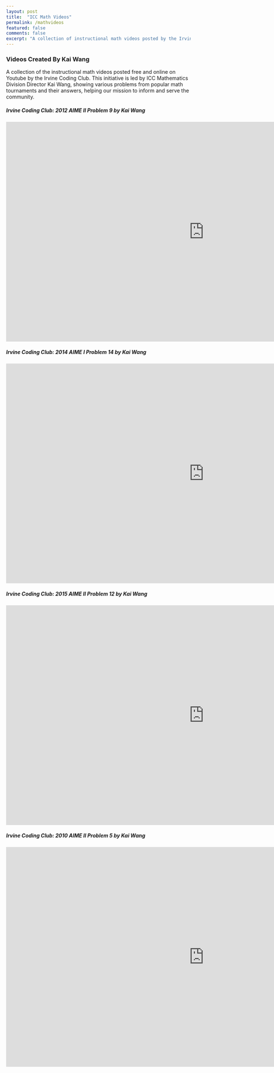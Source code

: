 ```yaml
---
layout: post
title:  "ICC Math Videos"
permalink: /mathvideos
featured: false
comments: false
excerpt: "A collection of instructional math videos posted by the Irvine Coding Club"
---
```


### Videos Created By Kai Wang

A collection of the instructional math videos posted free and online on Youtube by the Irvine Coding Club. This initiative is led by ICC Mathematics Division Director Kai Wang, showing various problems from popular math tournaments and their answers, helping our mission to inform and serve the community.

##### Irvine Coding Club: 2012 AIME II Problem 9 by Kai Wang

  <iframe width="1080" height="600" src="https://www.youtube.com/embed/x17TKvL-yZM" title="2012 AIME II Problem 9" frameborder="0" allow="accelerometer; autoplay; clipboard-write; encrypted-media; gyroscope; picture-in-picture" allowfullscreen></iframe>

##### Irvine Coding Club: 2014 AIME I Problem 14 by Kai Wang

  <iframe width="1080" height="600" src="https://www.youtube.com/embed/6npjVx9NXkQ" title="2014 AIME I Problem 14" frameborder="0" allow="accelerometer; autoplay; clipboard-write; encrypted-media; gyroscope; picture-in-picture" allowfullscreen></iframe>

##### Irvine Coding Club: 2015 AIME II Problem 12 by Kai Wang

<iframe width="1080" height="600" src="https://www.youtube.com/embed/QIwnhq80ALo" title="2015 AIME II Problem 12" frameborder="0" allow="accelerometer; autoplay; clipboard-write; encrypted-media; gyroscope; picture-in-picture" allowfullscreen></iframe>

##### Irvine Coding Club: 2010 AIME II Problem 5 by Kai Wang

<iframe width="1080" height="600" src="https://www.youtube.com/embed/yYZdB-Uto_U" title="2010 AIME II Problem 5" frameborder="0" allow="accelerometer; autoplay; clipboard-write; encrypted-media; gyroscope; picture-in-picture" allowfullscreen></iframe>
